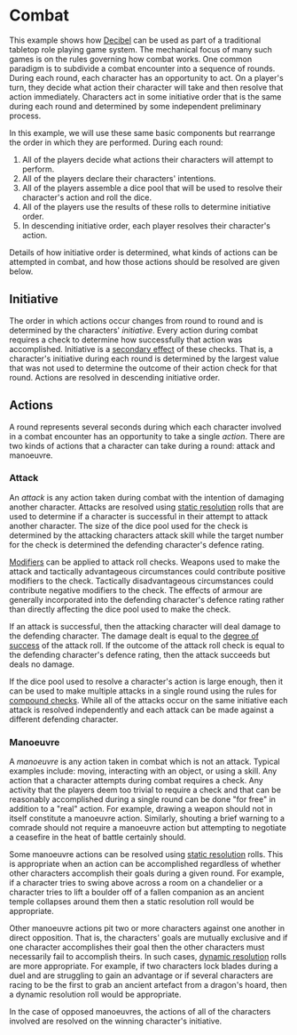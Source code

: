 # Combat
This example shows how
[Decibel](README.md)
can be used as part of a traditional tabletop role playing game system.
The mechanical focus of many such games is on the rules governing how combat works.
One common paradigm is to subdivide a combat encounter into a sequence of rounds.
During each round, each character has an opportunity to act.  On a player's turn, they
decide what action their character will take and then resolve that action
immediately. Characters act in some initiative order that is the same
during each round and determined by some independent preliminary process.

In this example, we will use these same basic components but rearrange the order in
which they are performed. During each round:
  1. All of the players decide what actions their characters will attempt to perform.
  2. All of the players declare their characters' intentions.
  3. All of the players assemble a dice pool that will be used to resolve their
     character's action and roll the dice.
  4. All of the players use the results of these rolls to determine initiative order.
  5. In descending initiative order, each player resolves their character's action.  

Details of how initiative order is determined, what kinds of actions can be attempted
in combat, and how those actions should be resolved are given below.   

## Initiative
The order in which actions occur changes from round to round and is determined by the
characters' _initiative_. Every action during combat requires a check to determine how
successfully that action was accomplished. Initiative is a
[secondary effect](README.md#secondary-effects)
of these checks. That is, a character's initiative during each round is determined by
the largest value that was not used to determine the outcome of their action check for
that round. Actions are resolved in descending initiative order.

## Actions
A round represents several seconds during which each character involved in a combat
encounter has an opportunity to take a single _action_. There are two kinds of actions
that a character can take during a round: attack and manoeuvre.

### Attack
An _attack_ is any action taken during combat with the intention of damaging another
character. Attacks are resolved using
[static resolution](README.md#static-resolution)
rolls that are used to determine if a character is successful in their attempt to
attack another character.  The size of the dice pool used for the check is determined
by the attacking characters attack skill while the target number for the check is
determined the defending character's defence rating.

[Modifiers](README.md#modifiers)
can be applied to attack roll checks.  Weapons used to make the attack and
tactically advantageous circumstances could contribute positive modifiers to the check.
Tactically disadvantageous circumstances could contribute negative modifiers to the
check. The effects of armour are generally incorporated into the defending character's
defence rating rather than directly affecting the dice pool used to make the check.

If an attack is successful, then the attacking character will deal damage to the
defending character.  The damage dealt is equal to the
[degree of success](README.md#degree-of-success)
of the attack roll. If the outcome of the attack roll check is equal to the defending
character's defence rating, then the attack succeeds but deals no damage.

If the dice pool used to resolve a character's action is large enough, then it can be
used to make multiple attacks in a single round using the rules for
[compound checks](README.md#compound-checks).
While all of the attacks occur on the same initiative each attack is resolved
independently and each attack can be made against a different defending character.

### Manoeuvre
A _manoeuvre_ is any action taken in combat which is not an attack. Typical examples
include: moving, interacting with an object, or using a skill.  Any action that a
character attempts during combat requires a check. Any activity that the players deem too
trivial to require a check and that can be reasonably accomplished during a single round
can be done "for free" in addition to a "real" action. For example, drawing a weapon
should not in itself constitute a manoeuvre action.  Similarly, shouting a brief warning
to a comrade should not require a manoeuvre action but attempting to negotiate a
ceasefire in the heat of battle certainly should.

Some manoeuvre actions can be resolved using
[static resolution](README.md#static-resolution)
rolls. This is appropriate when an action can be accomplished regardless of whether
other characters accomplish their goals during a given round.  For example, if a character
tries to swing above across a room on a chandelier or a character tries to lift a boulder
off of a fallen companion as an ancient temple collapses around them then a static
resolution roll would be appropriate.

Other manoeuvre actions pit two or more characters against one another in direct
opposition. That is, the characters' goals are mutually exclusive and if one character
accomplishes their goal then the other characters must necessarily fail to accomplish
theirs. In such cases,
[dynamic resolution](README.md#dynamic-resolution)
rolls are more appropriate. For example, if two characters lock blades during a duel
and are struggling to gain an advantage or if several characters are racing to be the
first to grab an ancient artefact from a dragon's hoard, then a dynamic resolution roll
would be appropriate.  

In the case of opposed manoeuvres, the actions of all of the characters involved
are resolved on the winning character's initiative.  
